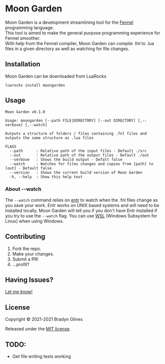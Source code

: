 # Moon Garden

Moon Garden is a development streamlining tool for the [Fennel][1] programming language.\
This tool is aimed to make the general purpose programming experience for Fennel smoother.\
With help from the Fennel compiler, Moon Garden can compile .fnl to .lua files in a given directory as well as watching for file changes.

## Installation

Moon Garden can be downloaded from LuaRocks

```shell
luarocks install moongarden
```

## Usage

```shell
Moon Garden v0.1.0

Usage: moongarden [--path FILE|DIRECTORY] [--out DIRECTORY] [,--verbose] [,--watch]

Outputs a structure of folders / files containing .fnl files and outputs the same structure as .lua files

FLAGS
  --path      : Relative path of the input files - Default ./src
  --out       : Relative path of the output files - Default ./out
  --verbose   : Shows the build output - Defalt false
  --watch     : Watches for files changes and copies from [path] to [out] - Default false
  --version   : Shows the current build version of Moon Garden
  -h, --help  : Show this help text
```

### About --watch

The `--watch` command relies on [entr][2] to watch when the .fnl files change as you save your work. Entr works on UNIX based systems and will need to be installed locally. Moon Garden will tell you if you don't have Entr installed if you try to use the `--watch` flag. You can use [WSL][3] (Windows Subsystem for Linux) when using Windows.

## Contributing

1. Fork the repo.
2. Make your changes.
3. Submit a PR!
4. ...profit?

## Having Issues?

[Let me know!][4]

## License

Copyright © 2021-2021 Bradyn Glines

Released under the [MIT license](LICENSE).

## TODO:

- Get file writing tests working

[1]: https://fennel-lang.org
[2]: http://eradman.com/entrproject/
[3]: https://docs.microsoft.com/en-us/windows/wsl/about
[4]: https://github.com/glinesbdev/moongarden/issues/new/choose
